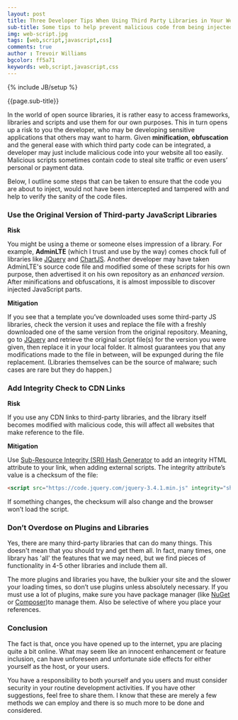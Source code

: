 ```yaml
---
layout: post
title: Three Developer Tips When Using Third Party Libraries in Your Website
sub-title: Some tips to help prevent malicious code from being injected into your web application, through third party libraries.  
img: web-script.jpg
tags: [web,script,javascript,css]
comments: true
author : Trevoir Williams
bgcolor: ff5a71
keywords: web,script,javascript,css
---
```

{% include JB/setup %}

{{page.sub-title}}

<!--more-->

In the world of open source libraries, it is rather easy to access frameworks, libraries and scripts and use them for our own purposes. This in turn opens up a risk to you the developer, who may be developing sensitive applications that others may want to harm. Given **minification**, **obfuscation** and the general ease with which third party code can be integrated, a developer may just include malicious code into your website all too easily. Malicious scripts sometimes contain code to steal site traffic or even users’ personal or payment data.


Below, I outline some steps that can be taken to ensure that the code you are about to inject, would not have been intercepted and tampered with and help to verify the sanity of the code files. 

### Use the Original Version of Third-party JavaScript Libraries
**Risk**

You might be using a theme or someone elses impression of a library. For example, **AdminLTE** (which I trust and use by the way) comes chock full of libraries like [JQuery](https://jquery.com/) and [ChartJS](http://www.chartjs.org/). Another developer may have taken AdminLTE's source code file and modified some of these scripts for his own purpose, then advertised it on his own repository as an *enhanced version*. After minifications and obfuscations, it is almost impossible to discover injected JavaScript parts.

**Mitigation**

If you see that a template you’ve downloaded uses some third-party JS libraries, check the version it uses and replace the file with a freshly downloaded one of the same version from the original repository. Meaning, go to [JQuery](https://jquery.com/) and retrieve the original script file(s) for the version you were given, then replace it in your local folder. It almost guarantees you that any modifications made to the file in between, will be expunged during the file replacement. (Libraries themselves can be the source of malware; such cases are rare but they do happen.)
<br/>

### Add Integrity Check to CDN Links
**Risk**

If you use any CDN links to third-party libraries, and the library itself becomes modified with malicious code, this will affect all websites that make reference to the file.

**Mitigation**

Use [Sub-Resource Integrity (SRI) Hash Generator](https://www.srihash.org/) to add an integrity HTML attribute to your link, when adding external scripts. The integrity attribute’s value is a checksum of the file:

```html
<script src="https://code.jquery.com/jquery-3.4.1.min.js" integrity="sha256-CSXorXvZcTkaix6Yvo6HppcZGetbYMGWSFlBw8HfCJo="></script>
```

If something changes, the checksum will also change and the browser won’t load the script.
<br/>

### Don’t Overdose on Plugins and Libraries
Yes, there are many third-party libraries that can do many things. This doesn't mean that you should try and get them all. In fact, many times, one library has 'all' the features that we may need, but we find pieces of functionality in 4-5 other libraries and include them all. 

The more plugins and libraries you have, the bulkier your site and the slower your loading times, so don’t use plugins unless absolutely necessary. 
If you must use a lot of plugins, make sure you have  package manager (like [NuGet](https://www.nuget.org/) or [Composer](https://getcomposer.org/))to manage them. Also be selective of where you place your references.  

### Conclusion
The fact is that, once you have opened up to the internet, ypu are placing quite a bit online. What may seem like an innocent enhancement or feature inclusion, can have unforeseen and unfortunate side effects for either yourself as the host, or your users. 

You have a responsibility to both yourself and you users and must consider security in your routine development activities. If you have other suggestions, feel free to share them. I know that these are merely a few methods we can employ and there is so much more to be done and considered. 

